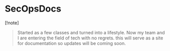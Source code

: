 # SecOpsDocs

[!note]
>Started as a few classes and turned into a lifestyle. Now my team and I are entering the field of tech with no regrets. this will serve as a site for documentation so updates will be coming soon.